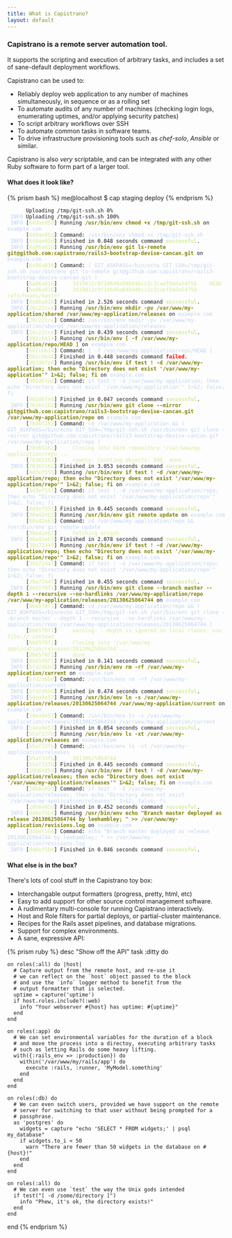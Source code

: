 ```yaml
---
title: What is Capistrano?
layout: default
---
```


### Capistrano is a remote server automation tool.

It supports the scripting and execution of arbitrary tasks, and includes a set of sane-default deployment workflows.

Capistrano can be used to:

* Reliably deploy web application to any number of machines simultaneously,
   in sequence or as a rolling set
* To automate audits of any number of machines (checking login logs,
  enumerating uptimes, and/or applying security patches)
* To script arbitrary workflows over SSH
* To automate common tasks in software teams.
* To drive infrastructure provisioning tools such as *chef-solo*, *Ansible* or similar.

Capistrano is also *very* scriptable, and can be integrated with any other
Ruby software to form part of a larger tool.

#### What does it look like?

{% prism bash %}
    me@localhost $ cap staging deploy
{% endprism %}

<div>
<pre data-line class="language-capistrano"><code data-language="capistrano"><span style="color:white;">DEBUG</span> Uploading /tmp/git-ssh.sh 0%
<span style="color:#BFD4EF;"> INFO</span> Uploading /tmp/git-ssh.sh 100%
<span style="color:#BFD4EF;"> INFO</span> [<span style="color:#D2EB95;">649ae05d</span>] Running <span style="color:olive;"></span><span style="color:olive;font-weight:bold;">/usr/bin/env chmod +x /tmp/git-ssh.sh</span> on <span style="color:#BFD4EF;">example.com</span>
<span style="color:white;">DEBUG</span> [<span style="color:#D2EB95;">649ae05d</span>] Command: <span style="color:#BFD4EF;">/usr/bin/env chmod +x /tmp/git-ssh.sh</span>
<span style="color:#BFD4EF;"> INFO</span> [<span style="color:#D2EB95;">649ae05d</span>] Finished in 0.048 seconds command <span style="font-weight:bold;"></span><span style="color:#D2EB95;font-weight:bold;">successful</span>.
<span style="color:#BFD4EF;"> INFO</span> [<span style="color:#D2EB95;">6a86a816</span>] Running <span style="color:olive;"></span><span style="color:olive;font-weight:bold;">/usr/bin/env git ls-remote git@github.com:capistrano/rails3-bootstrap-devise-cancan.git</span> on <span style="color:#BFD4EF;">example.com</span>
<span style="color:white;">DEBUG</span> [<span style="color:#D2EB95;">6a86a816</span>] Command: <span style="color:#BFD4EF;">( GIT_ASKPASS=/bin/echo GIT_SSH=/tmp/git-ssh.sh /usr/bin/env git ls-remote git@github.com:capistrano/rails3-bootstrap-devise-cancan.git )</span>
<span style="color:white;">DEBUG</span> [<span style="color:#D2EB95;">6a86a816</span>] <span style="color:#D2EB95;">    3419812c9f146d9a84b44bcc2c3caef94da54758	HEAD
</span><span style="color:white;">DEBUG</span> [<span style="color:#D2EB95;">6a86a816</span>] <span style="color:#D2EB95;">    3419812c9f146d9a84b44bcc2c3caef94da54758	refs/heads/master
</span><span style="color:#BFD4EF;"> INFO</span> [<span style="color:#D2EB95;">6a86a816</span>] Finished in 2.526 seconds command <span style="font-weight:bold;"></span><span style="color:#D2EB95;font-weight:bold;">successful</span>.
<span style="color:#BFD4EF;"> INFO</span> [<span style="color:#D2EB95;">26c22cce</span>] Running <span style="color:olive;"></span><span style="color:olive;font-weight:bold;">/usr/bin/env mkdir -pv /var/www/my-application/shared /var/www/my-application/releases</span> on <span style="color:#BFD4EF;">example.com</span>
<span style="color:white;">DEBUG</span> [<span style="color:#D2EB95;">26c22cce</span>] Command: <span style="color:#BFD4EF;">/usr/bin/env mkdir -pv /var/www/my-application/shared /var/www/my-application/releases</span>
<span style="color:#BFD4EF;"> INFO</span> [<span style="color:#D2EB95;">26c22cce</span>] Finished in 0.439 seconds command <span style="font-weight:bold;"></span><span style="color:#D2EB95;font-weight:bold;">successful</span>.
<span style="color:white;">DEBUG</span> [<span style="color:#D2EB95;">682cbb14</span>] Running <span style="color:olive;"></span><span style="color:olive;font-weight:bold;">/usr/bin/env [ -f /var/www/my-application/repo/HEAD ]</span> on <span style="color:#BFD4EF;">example.com</span>
<span style="color:white;">DEBUG</span> [<span style="color:#D2EB95;">682cbb14</span>] Command: <span style="color:#BFD4EF;">[ -f /var/www/my-application/repo/HEAD ]</span>
<span style="color:white;">DEBUG</span> [<span style="color:#D2EB95;">682cbb14</span>] Finished in 0.448 seconds command <span style="font-weight:bold;"></span><span style="color:red;font-weight:bold;">failed</span>.
<span style="color:white;">DEBUG</span> [<span style="color:#D2EB95;">902d6fe6</span>] Running <span style="color:olive;"></span><span style="color:olive;font-weight:bold;">/usr/bin/env if test ! -d /var/www/my-application; then echo &quot;Directory does not exist '/var/www/my-application'&quot; 1&gt;&amp;2; false; fi</span> on <span style="color:#BFD4EF;">example.com</span>
<span style="color:white;">DEBUG</span> [<span style="color:#D2EB95;">902d6fe6</span>] Command: <span style="color:#BFD4EF;">if test ! -d /var/www/my-application; then echo &quot;Directory does not exist '/var/www/my-application'&quot; 1&gt;&amp;2; false; fi</span>
<span style="color:white;">DEBUG</span> [<span style="color:#D2EB95;">902d6fe6</span>] Finished in 0.047 seconds command <span style="font-weight:bold;"></span><span style="color:#D2EB95;font-weight:bold;">successful</span>.
<span style="color:#BFD4EF;"> INFO</span> [<span style="color:#D2EB95;">70365162</span>] Running <span style="color:olive;"></span><span style="color:olive;font-weight:bold;">/usr/bin/env git clone --mirror git@github.com:capistrano/rails3-bootstrap-devise-cancan.git /var/www/my-application/repo</span> on <span style="color:#BFD4EF;">example.com</span>
<span style="color:white;">DEBUG</span> [<span style="color:#D2EB95;">70365162</span>] Command: <span style="color:#BFD4EF;">cd /var/www/my-application &amp;&amp; ( GIT_ASKPASS=/bin/echo GIT_SSH=/tmp/git-ssh.sh /usr/bin/env git clone --mirror git@github.com:capistrano/rails3-bootstrap-devise-cancan.git /var/www/my-application/repo )</span>
<span style="color:white;">DEBUG</span> [<span style="color:#D2EB95;">70365162</span>] <span style="color:#D2EB95;">    Cloning into bare repository '/var/www/my-application/repo'...
</span><span style="color:white;">DEBUG</span> [<span style="color:#D2EB95;">70365162</span>] <span style="color:#D2EB95;">    remote: Counting objects: 598, done.
</span><span style="color:#BFD4EF;"> INFO</span> [<span style="color:#D2EB95;">70365162</span>] Finished in 3.053 seconds command <span style="font-weight:bold;"></span><span style="color:#D2EB95;font-weight:bold;">successful</span>.
<span style="color:white;">DEBUG</span> [<span style="color:#D2EB95;">4d3ef555</span>] Running <span style="color:olive;"></span><span style="color:olive;font-weight:bold;">/usr/bin/env if test ! -d /var/www/my-application/repo; then echo &quot;Directory does not exist '/var/www/my-application/repo'&quot; 1&gt;&amp;2; false; fi</span> on <span style="color:#BFD4EF;">example.com</span>
<span style="color:white;">DEBUG</span> [<span style="color:#D2EB95;">4d3ef555</span>] Command: <span style="color:#BFD4EF;">if test ! -d /var/www/my-application/repo; then echo &quot;Directory does not exist '/var/www/my-application/repo'&quot; 1&gt;&amp;2; false; fi</span>
<span style="color:white;">DEBUG</span> [<span style="color:#D2EB95;">4d3ef555</span>] Finished in 0.445 seconds command <span style="font-weight:bold;"></span><span style="color:#D2EB95;font-weight:bold;">successful</span>.
<span style="color:#BFD4EF;"> INFO</span> [<span style="color:#D2EB95;">90a42e63</span>] Running <span style="color:olive;"></span><span style="color:olive;font-weight:bold;">/usr/bin/env git remote update</span> on <span style="color:#BFD4EF;">example.com</span>
<span style="color:white;">DEBUG</span> [<span style="color:#D2EB95;">90a42e63</span>] Command: <span style="color:#BFD4EF;">cd /var/www/my-application/repo &amp;&amp; /usr/bin/env git remote update</span>
<span style="color:white;">DEBUG</span> [<span style="color:#D2EB95;">90a42e63</span>] <span style="color:#D2EB95;">	Fetching origin
</span><span style="color:#BFD4EF;"> INFO</span> [<span style="color:#D2EB95;">90a42e63</span>] Finished in 2.078 seconds command <span style="font-weight:bold;"></span><span style="color:#D2EB95;font-weight:bold;">successful</span>.
<span style="color:white;">DEBUG</span> [<span style="color:#D2EB95;">39a7244f</span>] Running <span style="color:olive;"></span><span style="color:olive;font-weight:bold;">/usr/bin/env if test ! -d /var/www/my-application/repo; then echo &quot;Directory does not exist '/var/www/my-application/repo'&quot; 1&gt;&amp;2; false; fi</span> on <span style="color:#BFD4EF;">example.com</span>
<span style="color:white;">DEBUG</span> [<span style="color:#D2EB95;">39a7244f</span>] Command: <span style="color:#BFD4EF;">if test ! -d /var/www/my-application/repo; then echo &quot;Directory does not exist '/var/www/my-application/repo'&quot; 1&gt;&amp;2; false; fi</span>
<span style="color:white;">DEBUG</span> [<span style="color:#D2EB95;">39a7244f</span>] Finished in 0.455 seconds command <span style="font-weight:bold;"></span><span style="color:#D2EB95;font-weight:bold;">successful</span>.
<span style="color:#BFD4EF;"> INFO</span> [<span style="color:#D2EB95;">8665f0f1</span>] Running <span style="color:olive;"></span><span style="color:olive;font-weight:bold;">/usr/bin/env git clone --branch master --depth 1 --recursive --no-hardlinks /var/www/my-application/repo /var/www/my-application/releases/20130625064744</span> on <span style="color:#BFD4EF;">example.com</span>
<span style="color:white;">DEBUG</span> [<span style="color:#D2EB95;">8665f0f1</span>] Command: <span style="color:#BFD4EF;">cd /var/www/my-application/repo &amp;&amp; ( GIT_ASKPASS=/bin/echo GIT_SSH=/tmp/git-ssh.sh /usr/bin/env git clone --branch master --depth 1 --recursive --no-hardlinks /var/www/my-application/repo /var/www/my-application/releases/20130625064744 )</span>
<span style="color:white;">DEBUG</span> [<span style="color:#D2EB95;">8665f0f1</span>] <span style="color:#D2EB95;">    warning: --depth is ignored in local clones; use file:// instead.
</span><span style="color:white;">DEBUG</span> [<span style="color:#D2EB95;">8665f0f1</span>] <span style="color:#D2EB95;">    Cloning into '/var/www/my-application/releases/20130625064744'...
</span><span style="color:white;">DEBUG</span> [<span style="color:#D2EB95;">8665f0f1</span>] <span style="color:#D2EB95;">    done.
</span><span style="color:#BFD4EF;"> INFO</span> [<span style="color:#D2EB95;">8665f0f1</span>] Finished in 0.141 seconds command <span style="font-weight:bold;"></span><span style="color:#D2EB95;font-weight:bold;">successful</span>.
<span style="color:#BFD4EF;"> INFO</span> [<span style="color:#D2EB95;">bfd2d6bd</span>] Running <span style="color:olive;"></span><span style="color:olive;font-weight:bold;">/usr/bin/env rm -rf /var/www/my-application/current</span> on <span style="color:#BFD4EF;">example.com</span>
<span style="color:white;">DEBUG</span> [<span style="color:#D2EB95;">bfd2d6bd</span>] Command: <span style="color:#BFD4EF;">/usr/bin/env rm -rf /var/www/my-application/current</span>
<span style="color:#BFD4EF;"> INFO</span> [<span style="color:#D2EB95;">bfd2d6bd</span>] Finished in 0.474 seconds command <span style="font-weight:bold;"></span><span style="color:#D2EB95;font-weight:bold;">successful</span>.
<span style="color:#BFD4EF;"> INFO</span> [<span style="color:#D2EB95;">54ea9e57</span>] Running <span style="color:olive;"></span><span style="color:olive;font-weight:bold;">/usr/bin/env ln -s /var/www/my-application/releases/20130625064744 /var/www/my-application/current</span> on <span style="color:#BFD4EF;">example.com</span>
<span style="color:white;">DEBUG</span> [<span style="color:#D2EB95;">54ea9e57</span>] Command: <span style="color:#BFD4EF;">/usr/bin/env ln -s /var/www/my-application/releases/20130625064744 /var/www/my-application/current</span>
<span style="color:#BFD4EF;"> INFO</span> [<span style="color:#D2EB95;">54ea9e57</span>] Finished in 0.054 seconds command <span style="font-weight:bold;"></span><span style="color:#D2EB95;font-weight:bold;">successful</span>.
<span style="color:white;">DEBUG</span> [<span style="color:#D2EB95;">b5af33fb</span>] Running <span style="color:olive;"></span><span style="color:olive;font-weight:bold;">/usr/bin/env ls -xt /var/www/my-application/releases</span> on <span style="color:#BFD4EF;">example.com</span>
<span style="color:white;">DEBUG</span> [<span style="color:#D2EB95;">b5af33fb</span>] Command: <span style="color:#BFD4EF;">/usr/bin/env ls -xt /var/www/my-application/releases</span>
<span style="color:white;">DEBUG</span> [<span style="color:#D2EB95;">b5af33fb</span>] <span style="color:#D2EB95;">    20130625064744
</span><span style="color:white;">DEBUG</span> [<span style="color:#D2EB95;">b5af33fb</span>] Finished in 0.445 seconds command <span style="font-weight:bold;"></span><span style="color:#D2EB95;font-weight:bold;">successful</span>.
<span style="color:white;">DEBUG</span> [<span style="color:#D2EB95;">10b6e05d</span>] Running <span style="color:olive;"></span><span style="color:olive;font-weight:bold;">/usr/bin/env if test ! -d /var/www/my-application/releases; then echo &quot;Directory does not exist '/var/www/my-application/releases'&quot; 1&gt;&amp;2; false; fi</span> on <span style="color:#BFD4EF;">example.com</span>
<span style="color:white;">DEBUG</span> [<span style="color:#D2EB95;">10b6e05d</span>] Command: <span style="color:#BFD4EF;">if test ! -d /var/www/my-application/releases; then echo &quot;Directory does not exist '/var/www/my-application/releases'&quot; 1&gt;&amp;2; false; fi</span>
<span style="color:white;">DEBUG</span> [<span style="color:#D2EB95;">10b6e05d</span>] Finished in 0.452 seconds command <span style="font-weight:bold;"></span><span style="color:#D2EB95;font-weight:bold;">successful</span>.
<span style="color:#BFD4EF;"> INFO</span> [<span style="color:#D2EB95;">dd6ef5b4</span>] Running <span style="color:olive;"></span><span style="color:olive;font-weight:bold;">/usr/bin/env echo &quot;Branch master deployed as release 20130625064744 by leehambley; &quot; &gt;&gt; /var/www/my-application/revisions.log</span> on <span style="color:#BFD4EF;">example.com</span>
<span style="color:white;">DEBUG</span> [<span style="color:#D2EB95;">dd6ef5b4</span>] Command: <span style="color:#BFD4EF;">echo &quot;Branch master deployed as release 20130625064744 by leehambley; &quot; &gt;&gt; /var/www/my-application/revisions.log</span>
<span style="color:#BFD4EF;"> INFO</span> [<span style="color:#D2EB95;">dd6ef5b4</span>] Finished in 0.046 seconds command <span style="font-weight:bold;"></span><span style="color:#D2EB95;font-weight:bold;">successful</span>.
</code></pre>
</div>

#### What else is in the box?

There's lots of cool stuff in the Capistrano toy box:

* Interchangable output formatters (progress, pretty, html, etc)
* Easy to add support for other source control management software.
* A rudimentary multi-console for running Capistrano interactively.
* Host and Role filters for partial deploys, or partial-cluster maintenance.
* Recipes for the Rails asset pipelines, and database migrations.
* Support for complex environments.
* A sane, expressive API:

{% prism ruby %}
  desc "Show off the API"
  task :ditty do

    on roles(:all) do |host|
      # Capture output from the remote host, and re-use it
      # we can reflect on the `host` object passed to the block
      # and use the `info` logger method to benefit from the
      # output formatter that is selected.
      uptime = capture('uptime')
      if host.roles.include?(:web)
        info "Your webserver #{host} has uptime: #{uptime}"
      end
    end

    on roles(:app) do
      # We can set environmental variables for the duration of a block
      # and move the process into a directoy, executing arbitrary tasks
      # such as letting Rails do some heavy lifting.
      with({:rails_env => :production}) do
        within('/var/www/my/rails/app') do
          execute :rails, :runner, 'MyModel.something'
        end
      end
    end

    on roles(:db) do
      # We can even switch users, provided we have support on the remote
      # server for switching to that user without being prompted for a
      # passphrase.
      as 'postgres' do
        widgets = capture "echo 'SELECT * FROM widgets;' | psql my_database"
        if widgets.to_i < 50
          warn "There are fewer than 50 widgets in the database on #{host}!"
        end
      end
    end

    on roles(:all) do
      # We can even use `test` the way the Unix gods intended
      if test("[ -d /some/directory ]")
        info "Phew, it's ok, the directory exists!"
      end
    end

  end
{% endprism %}
